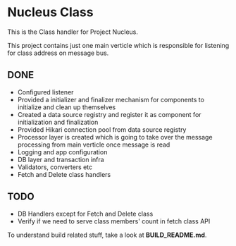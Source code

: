 Nucleus Class
================

This is the Class handler for Project Nucleus. 

This project contains just one main verticle which is responsible for listening for class address on message bus. 

DONE
----
* Configured listener
* Provided a initializer and finalizer mechanism for components to initialize and clean up themselves
* Created a data source registry and register it as component for initialization and finalization
* Provided Hikari connection pool from data source registry
* Processor layer is created which is going to take over the message processing from main verticle once message is read
* Logging and app configuration
* DB layer and transaction infra
* Validators, converters etc
* Fetch and Delete class handlers

TODO
----
* DB Handlers except for Fetch and Delete class
* Verify if we need to serve class members' count in fetch class API

To understand build related stuff, take a look at **BUILD_README.md**.


